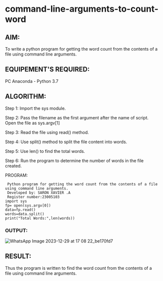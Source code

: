 # command-line-arguments-to-count-word
## AIM:
To write a python program for getting the word count from the contents of a file using command line arguments.
## EQUIPEMENT'S REQUIRED: 
PC
Anaconda - Python 3.7
## ALGORITHM: 
Step 1:
Import the sys module.

Step 2:
Pass the filename as the first argument after the name of script. Open the file as sys.argv[1]

Step 3:
Read the file using read() method.

Step 4:
Use split() method to split the file content into words.

Step 5:
Use len() to find the total words.

Step 6:
Run the program to determine the number of words in the file created.

PROGRAM:
```
 Python program for getting the word count from the contents of a file using command line arguments.
 Developed by: SARON XAVIER .A
 Register number:23005103
import sys
fp= open(sys.argv[0])
data=fp.read()
words=data.split()
print("Total Words:",len(words))
```
### OUTPUT:
![WhatsApp Image 2023-12-29 at 17 08 22_be170fd7](https://github.com/saron2006/command-line-arguments-to-count-word/assets/138849343/23da69a4-50ec-475b-a5c2-c9bb9ef360e0)



## RESULT:
Thus the program is written to find the word count from the contents of a file using command line arguments.
